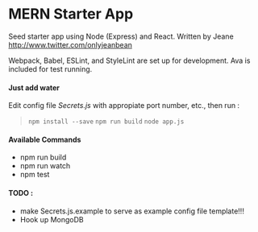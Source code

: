 # MERN Starter App

Seed starter app using Node (Express) and React.  Written by Jeane <http://www.twitter.com/onlyjeanbean>

Webpack, Babel, ESLint, and StyleLint are set up for development. Ava is included for test running.

#### Just add water
 Edit config file *Secrets.js* with appropiate port number, etc., then run :
> ```npm install --save```
> ```npm run build``` 
> ```node app.js```

#### Available Commands
* npm run build 
* npm run watch 
* npm test

#### TODO :
* make Secrets.js.example to serve as example config file template!!!
* Hook up MongoDB
